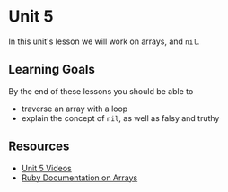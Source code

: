# Unit 5

In this unit's lesson we will work on arrays, and `nil`.

## Learning Goals

By the end of these lessons you should be able to

* traverse an array with a loop
* explain the concept of `nil`, as well as falsy and truthy

## Resources
* [Unit 5 Videos](https://adaacademy.hosted.panopto.com/Panopto/Pages/Sessions/List.aspx?folderID=646484ef-baaf-4352-9378-2f95849d2a51)
* [Ruby Documentation on Arrays](http://ruby-doc.org/core-2.4.0/Array.html)
